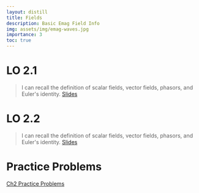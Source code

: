 ```yaml
---
layout: distill
title: Fields
description: Basic Emag Field Info
img: assets/img/emag-waves.jpg
importance: 3
toc: true
---
```


# LO 2.1 
> I can recall the definition of scalar fields, vector fields, phasors, and Euler's identity.
[Slides]()

# LO 2.2 
> I can recall the definition of scalar fields, vector fields, phasors, and Euler's identity.
[Slides]()

# Practice Problems
[Ch2 Practice Problems]()